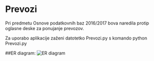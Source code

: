 # Prevozi
Pri predmetu Osnove podatkovnih baz 2016/2017 bova naredila protip oglasne deske za ponujanje prevozov. 

Za uporabo aplikacije zaženi datotetko Prevozi.py s komando 
python Prevozi.py

##ER diagram:
![ER diagram](https://github.com/nocmatic/Oglasna_deska_projekt/blob/master/er.png)
